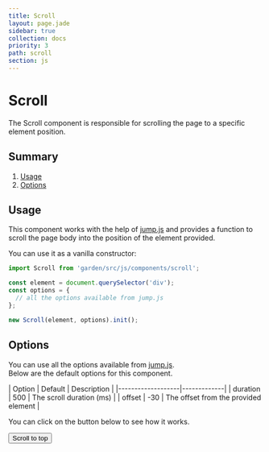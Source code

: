 ```yaml
---
title: Scroll
layout: page.jade
sidebar: true
collection: docs
priority: 3
path: scroll
section: js
---
```


# Scroll
<p class="lead" data-scroll-page>
  The Scroll component is responsible for scrolling the page to a specific element position.
</p>

## Summary
1. [Usage](#usage)
1. [Options](#options)

## Usage
This component works with the help of [jump.js](http://callmecavs.com/jump.js/)
and provides a function to scroll the page body into the position of the element
provided.

You can use it as a vanilla constructor:

```js
import Scroll from 'garden/src/js/components/scroll';

const element = document.querySelector('div');
const options = {
  // all the options available from jump.js
};

new Scroll(element, options).init();
```

## Options
You can use all the options available from [jump.js](http://callmecavs.com/jump.js/).  
Below are the default options for this component.

| Option            | Default | Description |
|-------------------|-------------|
| duration | 500  | The scroll duration (ms) |
| offset | -30 | The offset from the provided element |

You can click on the button below to see how it works.

<button class="button button-primary" data-scroll>Scroll to top</button>
